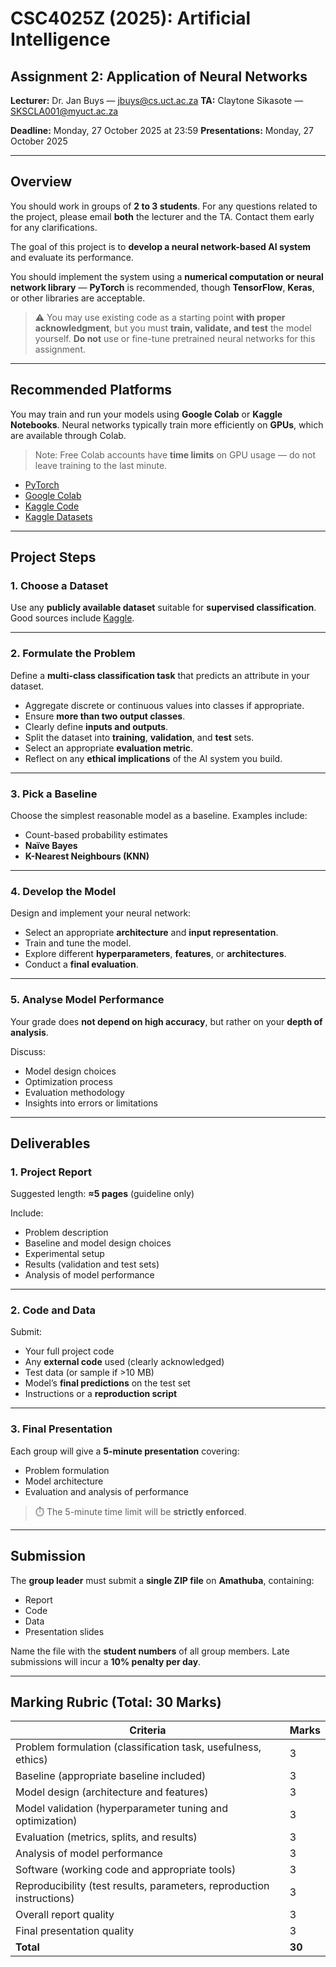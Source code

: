 # CSC4025Z (2025): Artificial Intelligence

## Assignment 2: Application of Neural Networks

**Lecturer:** Dr. Jan Buys — [jbuys@cs.uct.ac.za](mailto:jbuys@cs.uct.ac.za)
**TA:** Claytone Sikasote — [SKSCLA001@myuct.ac.za](mailto:SKSCLA001@myuct.ac.za)

**Deadline:** Monday, 27 October 2025 at 23:59
**Presentations:** Monday, 27 October 2025

---

## Overview

You should work in groups of **2 to 3 students**.
For any questions related to the project, please email **both** the lecturer and the TA.
Contact them early for any clarifications.

The goal of this project is to **develop a neural network-based AI system** and evaluate its performance.

You should implement the system using a **numerical computation or neural network library** — **PyTorch** is recommended, though **TensorFlow**, **Keras**, or other libraries are acceptable.

> ⚠️ You may use existing code as a starting point **with proper acknowledgment**, but you must **train, validate, and test** the model yourself.
> **Do not** use or fine-tune pretrained neural networks for this assignment.

---

## Recommended Platforms

You may train and run your models using **Google Colab** or **Kaggle Notebooks**.
Neural networks typically train more efficiently on **GPUs**, which are available through Colab.

> Note: Free Colab accounts have **time limits** on GPU usage — do not leave training to the last minute.

* [PyTorch](https://pytorch.org/)
* [Google Colab](https://colab.research.google.com/)
* [Kaggle Code](https://www.kaggle.com/code)
* [Kaggle Datasets](https://www.kaggle.com/datasets)

---

## Project Steps

### 1. Choose a Dataset

Use any **publicly available dataset** suitable for **supervised classification**.
Good sources include [Kaggle](https://www.kaggle.com/datasets).

---

### 2. Formulate the Problem

Define a **multi-class classification task** that predicts an attribute in your dataset.

* Aggregate discrete or continuous values into classes if appropriate.
* Ensure **more than two output classes**.
* Clearly define **inputs and outputs**.
* Split the dataset into **training**, **validation**, and **test** sets.
* Select an appropriate **evaluation metric**.
* Reflect on any **ethical implications** of the AI system you build.

---

### 3. Pick a Baseline

Choose the simplest reasonable model as a baseline. Examples include:

* Count-based probability estimates
* **Naïve Bayes**
* **K-Nearest Neighbours (KNN)**

---

### 4. Develop the Model

Design and implement your neural network:

* Select an appropriate **architecture** and **input representation**.
* Train and tune the model.
* Explore different **hyperparameters**, **features**, or **architectures**.
* Conduct a **final evaluation**.

---

### 5. Analyse Model Performance

Your grade does **not depend on high accuracy**, but rather on your **depth of analysis**.

Discuss:

* Model design choices
* Optimization process
* Evaluation methodology
* Insights into errors or limitations

---

## Deliverables

### 1. Project Report

Suggested length: **≈5 pages** (guideline only)

Include:

* Problem description
* Baseline and model design choices
* Experimental setup
* Results (validation and test sets)
* Analysis of model performance

---

### 2. Code and Data

Submit:

* Your full project code
* Any **external code** used (clearly acknowledged)
* Test data (or sample if >10 MB)
* Model’s **final predictions** on the test set
* Instructions or a **reproduction script**

---

### 3. Final Presentation

Each group will give a **5-minute presentation** covering:

* Problem formulation
* Model architecture
* Evaluation and analysis of performance

> ⏱️ The 5-minute time limit will be **strictly enforced**.

---

## Submission

The **group leader** must submit a **single ZIP file** on **Amathuba**, containing:

* Report
* Code
* Data
* Presentation slides

Name the file with the **student numbers** of all group members.
Late submissions will incur a **10% penalty per day**.

---

## Marking Rubric (Total: 30 Marks)

| **Criteria**                                                          | **Marks** |
| --------------------------------------------------------------------- | --------- |
| Problem formulation (classification task, usefulness, ethics)         | 3         |
| Baseline (appropriate baseline included)                              | 3         |
| Model design (architecture and features)                              | 3         |
| Model validation (hyperparameter tuning and optimization)             | 3         |
| Evaluation (metrics, splits, and results)                             | 3         |
| Analysis of model performance                                         | 3         |
| Software (working code and appropriate tools)                         | 3         |
| Reproducibility (test results, parameters, reproduction instructions) | 3         |
| Overall report quality                                                | 3         |
| Final presentation quality                                            | 3         |
| **Total**                                                             | **30**    |